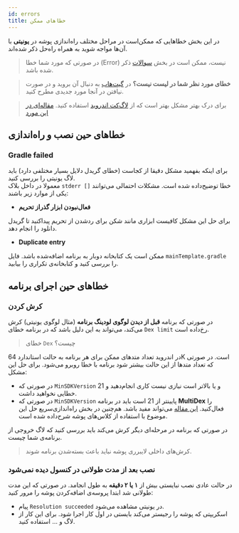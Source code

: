 ```yaml
---
id: errors
title: خطاهای ممکن
---
```


در این بخش خطاهایی که ممکن‌است در مراحل مختلف راه‌اندازی پوشه در **یونیتی** با آن‌ها مواجه شوید به همراه راه‌حل ذکر شده‌اند.

> در صورتی که مورد شما خطا (Error) نیست، ممکن است در بخش [سوالات](/docs/unity/unity-faq) ذکر شده باشد.

> **خطای مورد نظر شما در لیست نیست؟** در [گیت‌هاب](https://github.com/pusheco/unity-sample/issues?utf8=%E2%9C%93&q=is%3Aissue) به دنبال آن بروید و در صورت نیافتن در آنجا مورد جدیدی مطرح کنید.

> برای درک بهتر مشکل بهتر است که از [لاگ‌کت اندروید](https://developer.android.com/studio/command-line/logcat) استفاده کنید. [مقاله‌ای در این مورد](https://pub.pushe.co/%D8%A2%D9%BE%D9%84%D9%88%D8%AF-%DA%A9%D8%B1%D8%AF%D9%86-%D9%84%D8%A7%DB%8C%D8%A8%D8%B1%D8%B1%DB%8C-%D8%A7%D9%86%D8%AF%D8%B1%D9%88%DB%8C%D8%AF-%D8%AF%D8%B1-bintray-%D8%A8%D8%A7-%DA%AF%D8%B1%DB%8C%D8%AF%D9%84-gz7aiold2agq)


## خطاهای حین نصب‌ و راه‌اندازی

### Gradle failed

برای اینکه بفهمید مشکل دقیقا از کجاست (خطای گریدل دلایل بسیار مختلفی دارد) باید لاگ یونیتی را بررسی کنید.<br />
معمولا در داخل بلاک `stderr []` خطا توضیح‌داده شده است. مشکلات احتمالی می‌توانند یکی از موارد زیر باشند:

- **فعال‌نبودن ابزار گذراز تحریم**

برای حل این مشکل کافیست ابزاری مانند شکن برای ردشدن از تحریم پیدا‌کنید تا گریدل دانلود را انجام دهد.

- **Duplicate entry**

ممکن است یک کتابخانه دوبار به برنامه اضافه‌شده باشد. فایل `mainTemplate.gradle` را بررسی کنید و کتابخانه‌ی تکراری را بیابید.


## خطاهای حین اجرای برنامه

### کرش کردن

در صورتی که برنامه **قبل از دیدن لوگوی لودینگ برنامه** (مثال لوگوی یونیتی) کرش می‌کند، می‌تواند به این دلیل باشد که در برنامه خطای `Dex limit` رخ‌داده است.

> خطای `Dex` چیست؟

در اندروید تعداد متدهای ممکن برای هر برنامه به حالت استاندارد 64K است. در صورتی که تعداد متدها از این حالت بیشتر شود برنامه با خطا روبرو می‌شود.
برای حل این مشکل:

* در صورتی که `MinSDKVersion` 21 و یا بالاتر است نیازی نیست کاری انجام‌دهید و خطایی نخواهید داشت.
* در صورتی که `MinSDKVersion` پایینتر از 21 است باید در برنامه **MultiDex** را فعال‌کنید. [این مقاله](https://wiki.appodeal.com/en/unity/enable-multidex-for-unity-project) می‌تواند مفید باشد. هم‌چنین در بخش راه‌اندازی‌سریع حل این موضوع با استفاده از کلاس‌های پوشه شرح‌داده شده است.

در صورتی که برنامه در مرحله‌ای دیگر کرش می‌کند باید بررسی کنید که لاگ خروجی از برنامه‌ی شما چیست.

> کرش‌های داخلی لایبرری پوشه نباید باعث بسته‌شدن برنامه شوند.

### نصب بعد از مدت طولانی در کنسول دیده نمی‌شود

در حالت عادی نصب نبایستی بیش از **۱ یا ۲ دقیقه** به طول انجامد. در صورتی که این مدت طولانی شد ابتدا پروسه‌ی اضافه‌کردن پوشه را مرور کنید:

* پیام `Resolution succeeded` در یونیتی مشاهده می‌شود.
* اسکریپتی که پوشه را رجیستر می‌کند بایستی در اول کار اجرا شود. برای این کار از لاگ و ... استفاده کنید.